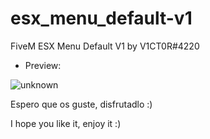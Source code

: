 # esx_menu_default-v1
FiveM ESX Menu Default V1 by V1CT0R#4220

- Preview:


![unknown](https://user-images.githubusercontent.com/102185829/159778265-a0600d04-2d54-4a57-9162-53b1630ff4f7.png)




Espero que os guste, disfrutadlo :)

I hope you like it, enjoy it :)
